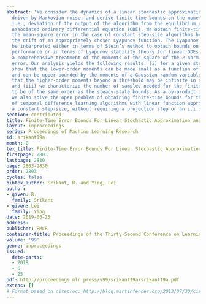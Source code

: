 ```yaml
---
abstract: 'We consider the dynamics of a linear stochastic approximation algorithm
  driven by Markovian noise, and derive finite-time bounds on the moments of the error,
  i.e., deviation of the output of the algorithm from the equilibrium point of an
  associated ordinary differential equation (ODE). We obtain finite-time bounds on
  the mean-square error in the case of constant step-size algorithms by considering
  the drift of an appropriately chosen Lyapunov function. The Lyapunov function can
  be interpreted either in terms of Stein’s method to obtain bounds on steady-state
  performance or in terms of Lyapunov stability theory for linear ODEs. We also provide
  a comprehensive treatment of the moments of the square of the 2-norm of the approximation
  error. Our analysis yields the following results: (i) for a given step-size, we
  show that the lower-order moments can be made small as a function of the step-size
  and can be upper-bounded by the moments of a Gaussian random variable; (ii) we show
  that the higher-order moments beyond a threshold may be infinite in steady-state;
  and (iii) we characterize the number of samples needed for the finite-time bounds
  to be of the same order as the steady-state bounds. As a by-product of our analysis,
  we also solve the open problem of obtaining finite-time bounds for the performance
  of temporal difference learning algorithms with linear function approximation and
  a constant step-size, without requiring a projection step or an i.i.d. noise assumption.'
section: contributed
title: Finite-Time Error Bounds For Linear Stochastic Approximation andTD Learning
layout: inproceedings
series: Proceedings of Machine Learning Research
id: srikant19a
month: 0
tex_title: Finite-Time Error Bounds For Linear Stochastic Approximation andTD Learning
firstpage: 2803
lastpage: 2830
page: 2803-2830
order: 2803
cycles: false
bibtex_author: Srikant, R. and Ying, Lei
author:
- given: R.
  family: Srikant
- given: Lei
  family: Ying
date: 2019-06-25
address: 
publisher: PMLR
container-title: Proceedings of the Thirty-Second Conference on Learning Theory
volume: '99'
genre: inproceedings
issued:
  date-parts:
  - 2019
  - 6
  - 25
pdf: http://proceedings.mlr.press/v99/srikant19a/srikant19a.pdf
extras: []
# Format based on citeproc: http://blog.martinfenner.org/2013/07/30/citeproc-yaml-for-bibliographies/
---
```


